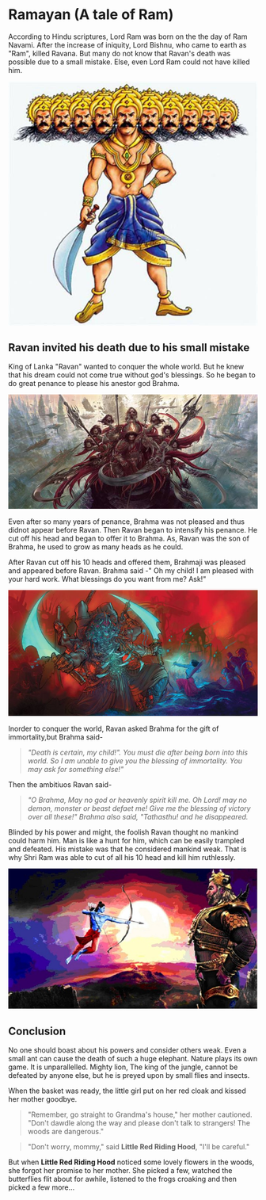 # Ramayan (A tale of Ram)

According to Hindu scriptures, Lord Ram was born on the the day of Ram Navami. After the increase of iniquity, Lord Bishnu, who came to earth as "Ram", killed Ravana. But many do not know that Ravan's death was possible due to a small mistake. Else, even Lord Ram could not have killed him.

![10-Headed-Ravan](10-headed-Ravan.jpg)

## Ravan invited his death due to his small mistake
King of Lanka "Ravan" wanted to conquer the whole world. But he knew that his dream could not come true without god's blessings. So he began to do great penance to please his anestor god Brahma.

![Ravan-the-ultimate-conquerer](Ravan-the-ultimate-conqueror.jpg)

Even after so many years of penance, Brahma was not pleased and thus didnot appear before Ravan. Then Ravan began to intensify his penance. He cut off his head and began to offer it to Brahma. As, Ravan was the son of Brahma, he used to grow as many heads as he could.

After Ravan cut off his 10 heads and offered them, Brahmaji was pleased and appeared before Ravan. Brahma said -" Oh my child! I am pleased with your hard work. What blessings do you want from me? Ask!"

![10-headed-Ravan-and-Shri-Ram-fighting.jpg](10-headed-Ravan-and-Shri-Ram-fighting.jpg)


Inorder to conquer the world, Ravan asked Brahma for the gift of immortality,but Brahma said- 
 >*"Death is certain, my  child!". You must die after being born into this world. So I am unable to give you the blessing of immortality. You may ask for something else!"*

Then the ambitiuos Ravan said- 
>*"O Brahma, May no god or heavenly spirit kill me. Oh Lord! may no demon, monster or beast defaet me! Give me the blessing of victory over all these!" Brahma also said, "Tathasthu! and he disappeared.*

Blinded by his power and might, the foolish Ravan thought no mankind could harm him. Man is like a hunt for him, which can be easily trampled and defeated. His mistake was that he considered mankind weak. That is why Shri Ram was able to cut of all his 10 head and kill him ruthlessly.

![Ram-aiming-to-kill-ravan.jpg](Ram-aiming-to-kill-ravan.jpg)

## Conclusion

No one should boast about his powers and consider others weak. Even a small ant can cause the death of such a huge elephant. Nature plays its own game. It is unparallelled. Mighty lion, The king of the jungle, cannot be defeated by anyone else, but he is preyed  upon by small flies and insects.
   
When the basket was ready, the little girl put on her red cloak and kissed her mother goodbye.

> "Remember, go straight to Grandma's house," her mother cautioned.  "Don't dawdle along the way and please don't talk to strangers!  The woods are dangerous."

> "Don't worry, mommy," said **Little Red Riding Hood**, "I'll be careful."

But when **Little Red Riding Hood** noticed some lovely flowers in the woods, she forgot her promise to her mother.  She picked a few, watched the butterflies flit about for awhile, listened to the frogs croaking and then picked a few more...
